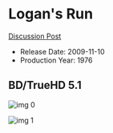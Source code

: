 # Logan's Run

[Discussion Post](https://www.avsforum.com/threads/bass-eq-for-filtered-movies.2995212/post-59347132)

* Release Date: 2009-11-10
* Production Year: 1976

## BD/TrueHD 5.1

![img 0](https://i.imgur.com/rKoOgsh.jpg)

![img 1](https://i.imgur.com/FoilmKE.png)

